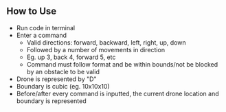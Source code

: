 ## How to Use
- Run code in terminal
- Enter a command
    - Valid directions: forward, backward, left, right, up, down
    - Followed by a number of movements in direction
    - Eg. up 3, back 4, forward 5, etc
    - Command must follow format and be within bounds/not be blocked by an obstacle to be valid
- Drone is represented by "D"
- Boundary is cubic (eg. 10x10x10)
- Before/after every command is inputted, the current drone location and boundary is represented
